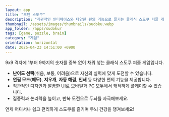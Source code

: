 ```yaml
---
layout: app
title: "모던 스도쿠"
description: "직관적인 인터페이스와 다양한 편의 기능으로 즐기는 클래식 스도쿠 퍼즐 게임"
thumbnail: /assets/images/thumbnails/sudoku.webp
app_folder: /apps/sudoku/
tags: [game, puzzle, brain]
category: "게임"
orientation: horizontal
date: 2025-04-23 14:51:00 +0900
---
```


9x9 격자에 1부터 9까지의 숫자를 중복 없이 채워 넣는 클래식 스도쿠 퍼즐 게임입니다.

- **난이도 선택**(쉬움, 보통, 어려움)으로 자신의 실력에 맞게 도전할 수 있습니다.
- **연필 모드(메모)**, **지우개**, **자동 해결**, **인쇄** 등 다양한 편의 기능을 제공합니다.
- 직관적인 디자인과 깔끔한 UI로 모바일과 PC 모두에서 쾌적하게 플레이할 수 있습니다.
- 집중력과 논리력을 높이고, 반복 도전으로 두뇌를 자극해보세요.

언제 어디서나 쉽고 편리하게 스도쿠를 즐기며 두뇌 건강을 챙겨보세요!
